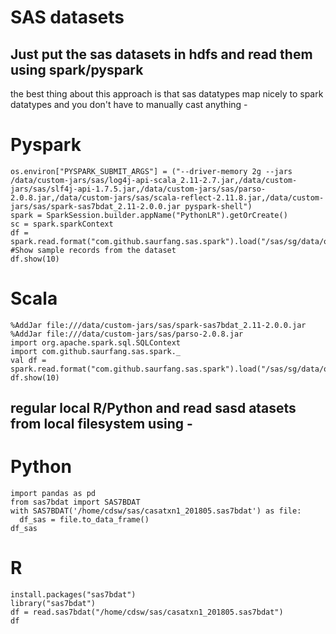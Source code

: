 # SAS datasets

## Just put the sas datasets in hdfs and read them using spark/pyspark 
the best thing about this approach is that sas datatypes map nicely to spark datatypes and you don't have to manually cast anything - 

# Pyspark
```
os.environ["PYSPARK_SUBMIT_ARGS"] = ("--driver-memory 2g --jars /data/custom-jars/sas/log4j-api-scala_2.11-2.7.jar,/data/custom-jars/sas/slf4j-api-1.7.5.jar,/data/custom-jars/sas/parso-2.0.8.jar,/data/custom-jars/sas/scala-reflect-2.11.8.jar,/data/custom-jars/sas/spark-sas7bdat_2.11-2.0.0.jar pyspark-shell")
spark = SparkSession.builder.appName("PythonLR").getOrCreate()
sc = spark.sparkContext
df = spark.read.format("com.github.saurfang.sas.spark").load("/sas/sg/data/onshore/deposit/dataset/casatxn1_201805.sas7bdat")
#Show sample records from the dataset
df.show(10)
```

# Scala
```
%AddJar file:///data/custom-jars/sas/spark-sas7bdat_2.11-2.0.0.jar
%AddJar file:///data/custom-jars/sas/parso-2.0.8.jar
import org.apache.spark.sql.SQLContext
import com.github.saurfang.sas.spark._
val df = spark.read.format("com.github.saurfang.sas.spark").load("/sas/sg/data/onshore/deposit/dataset/casatxn1_201805.sas7bdat")
df.show(10)
```

## regular local R/Python and read sasd atasets from local filesystem using -
# Python
```
import pandas as pd
from sas7bdat import SAS7BDAT
with SAS7BDAT('/home/cdsw/sas/casatxn1_201805.sas7bdat') as file:
  df_sas = file.to_data_frame()
df_sas
```

# R
```
install.packages("sas7bdat")
library("sas7bdat")
df = read.sas7bdat("/home/cdsw/sas/casatxn1_201805.sas7bdat")
df
```
